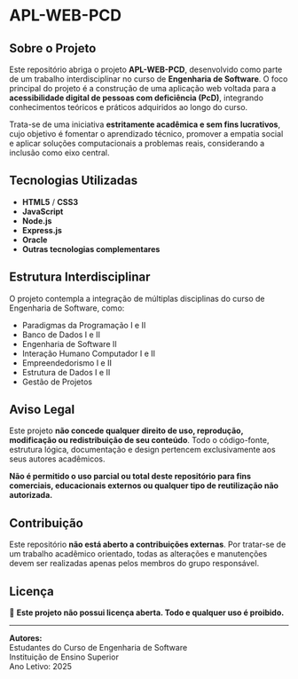 # APL-WEB-PCD

## Sobre o Projeto

Este repositório abriga o projeto **APL-WEB-PCD**, desenvolvido como parte de um trabalho interdisciplinar no curso de **Engenharia de Software**. O foco principal do projeto é a construção de uma aplicação web voltada para a **acessibilidade digital de pessoas com deficiência (PcD)**, integrando conhecimentos teóricos e práticos adquiridos ao longo do curso.

Trata-se de uma iniciativa **estritamente acadêmica e sem fins lucrativos**, cujo objetivo é fomentar o aprendizado técnico, promover a empatia social e aplicar soluções computacionais a problemas reais, considerando a inclusão como eixo central.

## Tecnologias Utilizadas

- **HTML5** / **CSS3**
- **JavaScript**
- **Node.js**
- **Express.js**
- **Oracle**
- **Outras tecnologias complementares**

## Estrutura Interdisciplinar

O projeto contempla a integração de múltiplas disciplinas do curso de Engenharia de Software, como:

- Paradigmas da Programação I e II
- Banco de Dados I e  II
- Engenharia de Software II
- Interação Humano Computador I e II 
- Empreendedorismo I e II
- Estrutura de Dados I e II
- Gestão de Projetos

## Aviso Legal

Este projeto **não concede qualquer direito de uso, reprodução, modificação ou redistribuição de seu conteúdo**. Todo o código-fonte, estrutura lógica, documentação e design pertencem exclusivamente aos seus autores acadêmicos.

**Não é permitido o uso parcial ou total deste repositório para fins comerciais, educacionais externos ou qualquer tipo de reutilização não autorizada.**

## Contribuição

Este repositório **não está aberto a contribuições externas**. Por tratar-se de um trabalho acadêmico orientado, todas as alterações e manutenções devem ser realizadas apenas pelos membros do grupo responsável.

## Licença

📛 **Este projeto não possui licença aberta. Todo e qualquer uso é proibido.**

---

**Autores:**  
Estudantes do Curso de Engenharia de Software  
Instituição de Ensino Superior  
Ano Letivo: 2025
